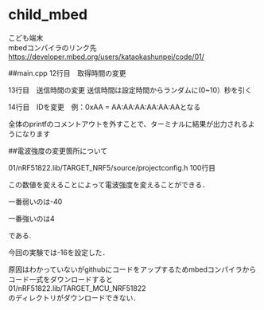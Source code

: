 # child_mbed
こども端末</br>
mbedコンパイラのリンク先</br>
https://developer.mbed.org/users/kataokashunpei/code/01/</br>


##main.cpp
12行目　取得時間の変更　　


13行目　送信時間の変更 送信時間は設定時間からランダムに(0~10）秒を引く　　


14行目　IDを変更　例：0xAA = AA:AA:AA:AA:AA:AAとなる　　


全体のprintfのコメントアウトを外すことで、ターミナルに結果が出力されるようになります　　


##電波強度の変更箇所について


01/nRF51822.lib/TARGET_NRF5/source/projectconfig.h 100行目


この数値を変えることによって電波強度を変えることができる．


一番弱いのは-40


一番強いのは4


である.


今回の実験では-16を設定した．


原因はわかっていないがgithubにコードをアップするためmbedコンパイラからコード一式をダウンロードすると</br>
01/nRF51822.lib/TARGET_MCU_NRF51822</br>
のディレクトリがダウンロードできない．</br>

